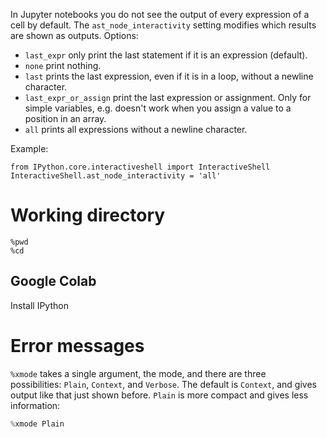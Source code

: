 In Jupyter notebooks you do not see the output of every expression of a cell by default.
The `ast_node_interactivity` setting modifies which results are shown as outputs.
Options:
- `last_expr` only print the last statement if it is an expression (default).
- `none` print nothing.
- `last` prints the last expression, even if it is in a loop, without a newline character.
- `last_expr_or_assign` print the last expression or assignment. Only for simple variables, e.g. doesn't work when you assign a value to a position in an array.
- `all` prints all expressions without a newline character.

Example:
```IPython
from IPython.core.interactiveshell import InteractiveShell
InteractiveShell.ast_node_interactivity = 'all'
```

# Working directory

```IPython
%pwd
%cd
```
## Google Colab

Install IPython

# Error messages

`%xmode` takes a single argument, the mode, and there are three possibilities: `Plain`, `Context`, and `Verbose`. The default is `Context`, and gives output like that just shown before. `Plain` is more compact and gives less information:

```Python
%xmode Plain
```